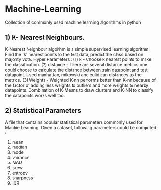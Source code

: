 # Machine-Learning
Collection of commonly used machine learning algorithms in python

## 1) K- Nearest Neighbours.
K-Nearest Neighbour algoithm is a simple supervised learning algorithm. Find the 'k' nearest points to the test data, predict the class based on majority vote.
Hyper Parameters : 
  (1) k - Choose k nearest points to make the classification. 
  (2) distance - There are several distance metrics one could choose to calculate the distance between train datapoint and test datapoint. Used manhattan, mikowski and eulidiean distances as the metrics.
  (3) Weights - Weighted K-nn performs better than K-nn because of the factor of adding less weights to outliers and more weights to nearby datapoints.
 Combination of K-Means to draw clusters and K-NN to classify the datapoints works well too.

## 2) Statistical Parameters
  A file that contains popular statistical parameters commonly used for Machie Learning. Given a dataset, following parameters could be computed :
  1) mean
  2) median
  3) mode
  4) vairance
  5) MAD
  6) skew
  7) entropy
  8) sharpness
  9) IQR
